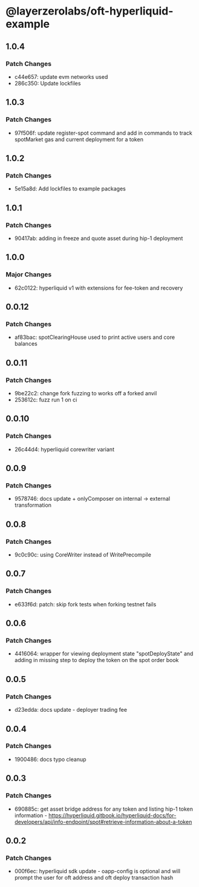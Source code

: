 # @layerzerolabs/oft-hyperliquid-example

## 1.0.4

### Patch Changes

- c44e657: update evm networks used
- 286c350: Update lockfiles

## 1.0.3

### Patch Changes

- 97f506f: update register-spot command and add in commands to track spotMarket gas and current deployment for a token

## 1.0.2

### Patch Changes

- 5e15a8d: Add lockfiles to example packages

## 1.0.1

### Patch Changes

- 90417ab: adding in freeze and quote asset during hip-1 deployment

## 1.0.0

### Major Changes

- 62c0122: hyperliquid v1 with extensions for fee-token and recovery

## 0.0.12

### Patch Changes

- af83bac: spotClearingHouse used to print active users and core balances

## 0.0.11

### Patch Changes

- 9be22c2: change fork fuzzing to works off a forked anvil
- 253612c: fuzz run 1 on ci

## 0.0.10

### Patch Changes

- 26c44d4: hyperliquid corewriter variant

## 0.0.9

### Patch Changes

- 9578746: docs update + onlyComposer on internal -> external transformation

## 0.0.8

### Patch Changes

- 9c0c90c: using CoreWriter instead of WritePrecompile

## 0.0.7

### Patch Changes

- e633f6d: patch: skip fork tests when forking testnet fails

## 0.0.6

### Patch Changes

- 4416064: wrapper for viewing deployment state "spotDeployState" and adding in missing step to deploy the token on the spot order book

## 0.0.5

### Patch Changes

- d23edda: docs update - deployer trading fee

## 0.0.4

### Patch Changes

- 1900486: docs typo cleanup

## 0.0.3

### Patch Changes

- 690885c: get asset bridge address for any token and listing hip-1 token information - https://hyperliquid.gitbook.io/hyperliquid-docs/for-developers/api/info-endpoint/spot#retrieve-information-about-a-token

## 0.0.2

### Patch Changes

- 000f6ec: hyperliquid sdk update - oapp-config is optional and will prompt the user for oft address and oft deploy transaction hash
